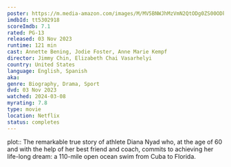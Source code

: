 ```yaml
---
poster: https://m.media-amazon.com/images/M/MV5BNWJhMzVmN2QtODg0ZS00ODk1LWExNDItZjIyMTczYmUzNjY1XkEyXkFqcGdeQXVyMTU3NDU4MDg2._V1_SX300.jpg 
imdbId: tt5302918 
scoreImdb: 7.1 
rated: PG-13
released: 03 Nov 2023 
runtime: 121 min 
cast: Annette Bening, Jodie Foster, Anne Marie Kempf 
director: Jimmy Chin, Elizabeth Chai Vasarhelyi 
country: United States
language: English, Spanish
aka:
genre: Biography, Drama, Sport 
dvd: 03 Nov 2023
watched: 2024-03-08
myrating: 7.8
type: movie
location: Netflix
status: completes
---
```


plot:: The remarkable true story of athlete Diana Nyad who, at the age of 60 and with the help of her best friend and coach, commits to achieving her life-long dream: a 110-mile open ocean swim from Cuba to Florida.